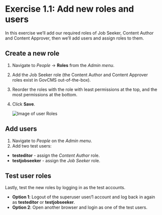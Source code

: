 # Exercise 1.1: Add new roles and users

In this exercise we’ll add our required roles of Job Seeker, Content Author and Content Approver, then we’ll add users and assign roles to them.

## Create a new role

1. Navigate to _People_ → **Roles** from the _Admin menu_.
2. Add the Job Seeker role (the Content Author and Content Approver roles exist in GovCMS out-of-the-box).
3. Reorder the roles with the role with least permissions at the top, and the most permissions at the bottom.
4.  Click **Save**.

    <img src="../.gitbook/assets/8 (1).png" alt="Image of user Roles" data-size="original">

## Add users

1. Navigate to _People_ on the _Admin menu_.
2. Add two test users:

* **testeditor** - assign the _Content Author_ role.
* **testjobseeker** - assign the _Job Seeker_ role.

## Test user roles

Lastly, test the new roles by logging in as the test accounts.

* **Option 1**: Logout of the superuser user/1 account and log back in again as **testeditor** or **testjobseeker**.
* **Option 2**: Open another browser and login as one of the test users.
